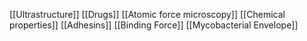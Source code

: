 [[Ultrastructure]]
[[Drugs]]
[[Atomic force microscopy]]
[[Chemical properties]]
[[Adhesins]]
[[Binding Force]]
[[Mycobacterial Envelope]]
